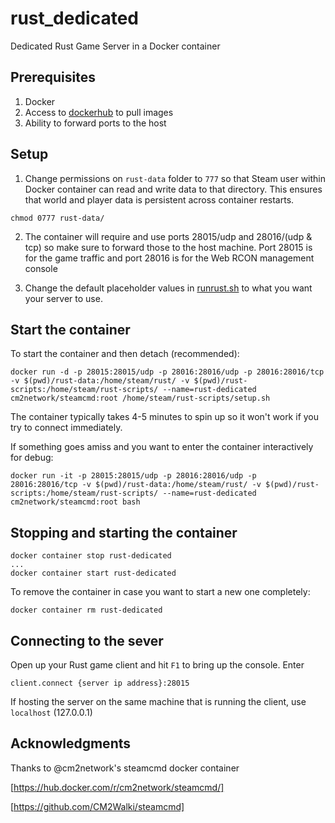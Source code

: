 # rust_dedicated
Dedicated Rust Game Server in a Docker container

## Prerequisites
1. Docker
2. Access to [dockerhub](https://hub.docker.com/r/cm2network/steamcmd/) to pull images
3. Ability to forward ports to the host

## Setup
1. Change permissions on `rust-data` folder to `777` so that Steam user within Docker container can read and write data to that directory.
This ensures that world and player data is persistent across container restarts.
```
chmod 0777 rust-data/
```
2. The container will require and use ports 28015/udp and 28016/(udp & tcp) so make sure to forward those to the host machine.
Port 28015 is for the game traffic and port 28016 is for the Web RCON management console

3. Change the default placeholder values in [runrust.sh](rust-scripts/runrust.sh) to what you want your server to use.

## Start the container
To start the container and then detach (recommended):
```
docker run -d -p 28015:28015/udp -p 28016:28016/udp -p 28016:28016/tcp -v $(pwd)/rust-data:/home/steam/rust/ -v $(pwd)/rust-scripts:/home/steam/rust-scripts/ --name=rust-dedicated cm2network/steamcmd:root /home/steam/rust-scripts/setup.sh
```
The container typically takes 4-5 minutes to spin up so it won't work if you try to connect immediately.

If something goes amiss and you want to enter the container interactively for debug:
```
docker run -it -p 28015:28015/udp -p 28016:28016/udp -p 28016:28016/tcp -v $(pwd)/rust-data:/home/steam/rust/ -v $(pwd)/rust-scripts:/home/steam/rust-scripts/ --name=rust-dedicated cm2network/steamcmd:root bash
```

## Stopping and starting the container
```
docker container stop rust-dedicated
...
docker container start rust-dedicated
```
To remove the container in case you want to start a new one completely:
```
docker container rm rust-dedicated
```

## Connecting to the sever
Open up your Rust game client and hit `F1` to bring up the console.
Enter
```
client.connect {server ip address}:28015
```
If hosting the server on the same machine that is running the client, use `localhost` (127.0.0.1)

## Acknowledgments
Thanks to @cm2network's steamcmd docker container

[https://hub.docker.com/r/cm2network/steamcmd/]

[https://github.com/CM2Walki/steamcmd]

